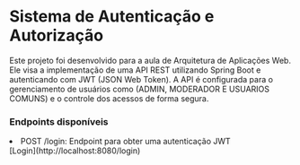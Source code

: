 <h1>Sistema de Autenticação e Autorização</h1>
<text>Este projeto foi desenvolvido para a aula de Arquitetura de Aplicações Web. Ele visa a implementação de uma API REST utilizando Spring Boot e autenticando com JWT (JSON Web Token). A API é configurada para o gerenciamento de usuários como (ADMIN, MODERADOR E USUARIOS COMUNS) e o controle dos acessos de forma segura.</text>

<h3>Endpoints disponíveis</h3>
<text><li>POST /login: Endpoint para obter uma autenticação JWT</li></text>
[Login](http://localhost:8080/login)
